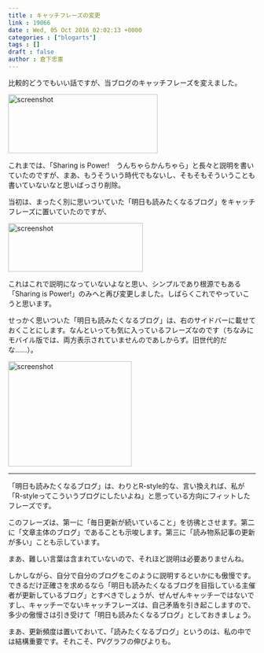 ```yaml
---
title : キャッチフレーズの変更
link : 19066
date : Wed, 05 Oct 2016 02:02:13 +0000
categories : ["blogarts"]
tags : []
draft : false
author : 倉下忠憲
---
```


比較的どうでもいい話ですが、当ブログのキャッチフレーズを変えました。

<a href="https://rashita.net/blog/?attachment_id=19068" rel="attachment wp-att-19068"><img src="https://rashita.net/blog/wp-content/uploads/2016/10/screenshot9.png" alt="screenshot" width="304" height="120" class="alignnone size-full wp-image-19068" /></a>

これまでは、「Sharing is Power!　うんちゃらかんちゃら」と長々と説明を書いていたのですが、まあ、もうそういう時代でもないし、そもそもそういうことも書いていないなと思いばっさり削除。

当初は、まったく別に思いついていた「明日も読みたくなるブログ」をキャッチフレーズに置いていたのですが、

<a href="https://rashita.net/blog/?attachment_id=19067" rel="attachment wp-att-19067"><img src="https://rashita.net/blog/wp-content/uploads/2016/10/screenshot8.png" alt="screenshot" width="274" height="99" class="alignnone size-full wp-image-19067" /></a>

これはこれで説明になっていないよなと思い、シンプルであり根源でもある「Sharing is Power!」のみへと再び変更しました。しばらくこれでやっていこうと思います。

せっかく思いついた「明日も読みたくなるブログ」は、右のサイドバーに載せておくことにします。なんといっても気に入っているフレーズなのです（ちなみにモバイル版では、両方表示されていませんのであしからず。旧世代的だな……）。

<a href="https://rashita.net/blog/?attachment_id=19069" rel="attachment wp-att-19069"><img src="https://rashita.net/blog/wp-content/uploads/2016/10/screenshot10.png" alt="screenshot" width="251" height="214" class="alignnone size-full wp-image-19069" /></a>

<hr />

「明日も読みたくなるブログ」は、わりとR-style的な、言い換えれば、私が「R-styleってこういうブログにしたいよね」と思っている方向にフィットしたフレーズです。

このフレーズは、第一に「毎日更新が続いていること」を彷彿とさせます。第二に「文章主体のブログ」であることも示唆します。第三に「読み物系記事の更新が多い」ことも示しています。

まあ、難しい言葉は含まれていないので、それほど説明は必要ありませんね。

しかしながら、自分で自分のブログをこのように説明するといかにも傲慢です。できるだけ正確さを求めるなら「明日も読みたくなるブログを目指している主催者が更新しているブログ」とすべきでしょうが、ぜんぜんキャッチーではないですし、キャッチーでないキャッチフレーズは、自己矛盾を引き起こしますので、多少の傲慢さは引き受けて「明日も読みたくなるブログ」としておきましょう。

まあ、更新頻度は置いておいて、「読みたくなるブログ」というのは、私の中では結構重要です。それこそ、PVグラフの伸びよりも。
